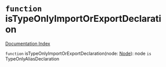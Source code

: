 # `function` isTypeOnlyImportOrExportDeclaration

[Documentation Index](../README.md)

`function` isTypeOnlyImportOrExportDeclaration(node: [Node](../private.interface.Node/README.md)): node `is` TypeOnlyAliasDeclaration